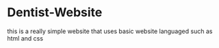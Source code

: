 # Dentist-Website
this is a really simple website that uses basic website languaged such as html and css
